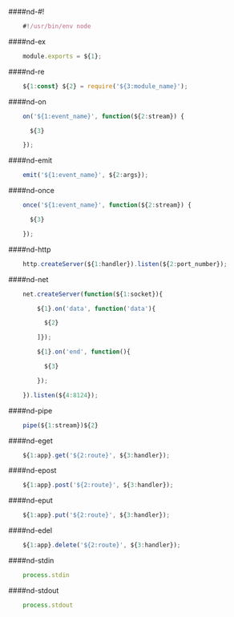 ####nd-#!
```javascript
    #!/usr/bin/env node
```
####nd-ex
```javascript
    module.exports = ${1};
```
####nd-re
```javascript
    ${1:const} ${2} = require('${3:module_name}');
```
####nd-on
```javascript
    on('${1:event_name}', function(${2:stream}) {

      ${3}

    });
```
####nd-emit
```javascript
    emit('${1:event_name}', ${2:args});
```
####nd-once
```javascript
    once('${1:event_name}', function(${2:stream}) {

      ${3}

    });
```
####nd-http
```javascript
    http.createServer(${1:handler}).listen(${2:port_number});
```
####nd-net
```javascript
    net.createServer(function(${1:socket}){

        ${1}.on('data', function('data'){

          ${2}

        ]});

        ${1}.on('end', function(){

          ${3}

        });

    }).listen(${4:8124});
```
####nd-pipe
```javascript
    pipe(${1:stream})${2}
```
####nd-eget
```javascript
    ${1:app}.get('${2:route}', ${3:handler});
```
####nd-epost
```javascript
    ${1:app}.post('${2:route}', ${3:handler});
```
####nd-eput
```javascript
    ${1:app}.put('${2:route}', ${3:handler});
```
####nd-edel
```javascript
    ${1:app}.delete('${2:route}', ${3:handler});
```
####nd-stdin
```javascript
    process.stdin
```
####nd-stdout
```javascript
    process.stdout
```
